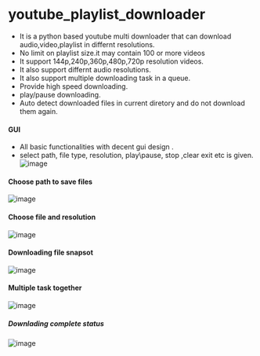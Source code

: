 # youtube_playlist_downloader
- It is a python based youtube multi downloader that can download audio,video,playlist in differnt resolutions.
- No limit on playlist size.it may contain 100 or more videos
- It support 144p,240p,360p,480p,720p resolution videos.
- It also support differnt audio resolutions.
- It also support multiple downloading task in a queue.
- Provide high speed downloading.
- play/pause downloading.
- Auto detect downloaded files in current diretory and do not download them again. 

#### GUI
- All  basic functionalities with decent gui design .
- select path, file type, resolution, play\pause, stop ,clear exit etc is given.
![image](https://user-images.githubusercontent.com/103592889/193607469-7573e206-21a1-4d59-a3d6-d475ccdf3e43.png)

#### Choose path to save files
![image](https://user-images.githubusercontent.com/103592889/193609162-bc7582bf-e77f-4466-b545-c4dcaa792e57.png)


#### Choose file and resolution
![image](https://user-images.githubusercontent.com/103592889/193609757-3f03f129-1823-42f9-8413-b968edfea263.png)

#### Downloading file snapsot
![image](https://user-images.githubusercontent.com/103592889/193608088-d59e121e-3104-43fb-9d50-954be754b5db.png)

#### Multiple task together
![image](https://user-images.githubusercontent.com/103592889/193610097-d56bd186-87ad-428e-85b7-d1b08f92a0f4.png)

##### Downlading complete status
![image](https://user-images.githubusercontent.com/103592889/193611177-9b5441b1-94cd-462e-9188-e6c1299b47cd.png)

